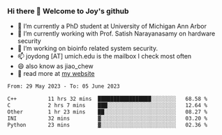 ### Hi there 👋 Welcome to Joy's github

- 🔭 I’m currently a PhD student at University of Michigan Ann Arbor
- 🌱 I’m currently working with Prof. Satish Narayanasamy on hardware security
- 👯 I’m working on bioinfo related system security. 
- 📫 joydong [AT] umich.edu is the mailbox I check most often
- 😄 also know as jiao_chew
- 💬 read more at [my website](https://joydddd.github.io/)
<!--START_SECTION:waka-->

```txt
From: 29 May 2023 - To: 05 June 2023

C++          11 hrs 32 mins  █████████████████░░░░░░░░   68.58 %
C            2 hrs 7 mins    ███░░░░░░░░░░░░░░░░░░░░░░   12.64 %
Other        1 hr 23 mins    ██░░░░░░░░░░░░░░░░░░░░░░░   08.27 %
INI          32 mins         ▓░░░░░░░░░░░░░░░░░░░░░░░░   03.20 %
Python       23 mins         ▓░░░░░░░░░░░░░░░░░░░░░░░░   02.36 %
```

<!--END_SECTION:waka-->
